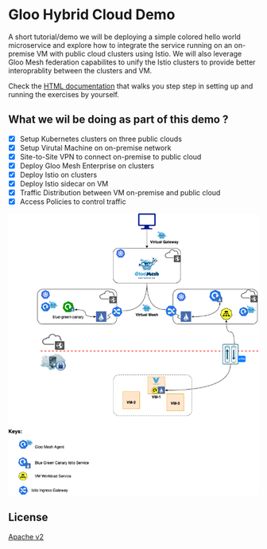 # Gloo Hybrid Cloud Demo 
A short tutorial/demo we will be deploying a simple colored hello world microservice and explore how to integrate the service running on an on-premise VM with public cloud clusters using Istio. We will also leverage Gloo Mesh federation capabilites to unify the Istio clusters to provide better interoprablity between the clusters and VM. 

Check the [HTML documentation](https://kameshsampath.github.io/gloo-hybrid-cloud-demo/) that walks you step step in setting up and running the exercises by yourself.

## What we wil be doing as part of this demo ?

- [x] Setup Kubernetes clusters on three public clouds
- [x] Setup Virutal Machine on on-premise network
- [x] Site-to-Site VPN to connect on-premise to public cloud
- [x] Deploy Gloo Mesh Enterprise on clusters
- [x] Deploy Istio on clusters
- [x] Deploy Istio sidecar on VM
- [x] Traffic Distribution between VM on-premise and public cloud
- [x] Access Policies to control traffic

![Demo Architecture](docs/images/architecture.png)


## License

[Apache v2](./LICENSE)
